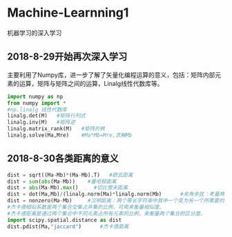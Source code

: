 # Machine-Learnning1
机器学习的深入学习
## 2018-8-29开始再次深入学习
主要利用了Numpy库，进一步了解了矢量化编程运算的意义，包括：矩阵内部元素的运算，矩阵与矩阵之间的运算，Linalg线性代数库等。
``` python
import numpy as np
from numpy import *
#np.linalg 线性代数库
linalg.det(M)   #矩阵行列式
linalg.inv(M)   #矩阵逆
linalg.matrix_rank(M)   #矩阵的秩
linalg.solve(Ma,Mre)    #Ma*Mb=Mre,求解Mb
```
## 2018-8-30各类距离的意义
``` python
dist = sqrt((Ma-Mb)*(Ma-Mb).T)   #欧氏距离
dist = sum(abs(Ma-Mb))    #曼哈顿距离
dist = abs(Ma-Mb).max()     #切比雪夫距离
dist = dot(Ma,Mb)/(linalg.norm(Ma)*linalg.norm(Mb)      #夹角余弦：考量两个向量方向上的差异
dist = nonzero(Ma-Mb)     #汉明距离：两个等长字符串中其中一个变为另一个所需要的最小替换次数
#杰卡德相似系数是两个集合交集占并集的比例，可用来衡量相似度。
#杰卡德距离是通过两个集合中不同元素占所有元素的比例，来衡量两个集合的区分度。
import scipy.spatial.distance as dist
dist.pdist(Ma,"jaccard")      #杰卡德距离
```
